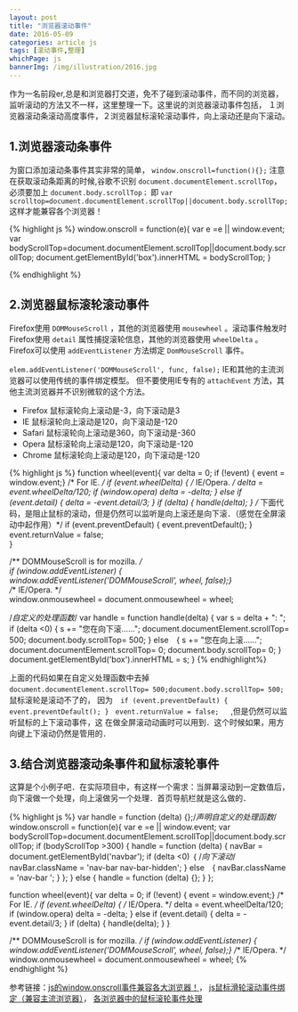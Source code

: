 ```yaml
---
layout: post
title: "浏览器滚动事件"
date: 2016-05-09
categories: article js
tags: [滚动事件,整理]
whichPage: js
bannerImg: /img/illustration/2016.jpg
---
```


作为一名前段er,总是和浏览器打交道，免不了碰到滚动事件，而不同的浏览器，监听滚动的方法又不一样，这里整理一下。这里说的浏览器滚动事件包括，
１浏览器滚动条滚动高度事件，２浏览器鼠标滚轮滚动事件，向上滚动还是向下滚动。


## 1.浏览器滚动条事件

为窗口添加滚动条事件其实非常的简单， `window.onscroll=function(){};` 注意在获取滚动条距离的时候,谷歌不识别 `document.documentElement.scrollTop`，
必须要加上 `document.body.scrollTop；` 即 `var scrolltop=document.documentElement.scrollTop||document.body.scrollTop;` 这样才能兼容各个浏览器！

{% highlight js %}
window.onscroll = function(e){
    var e =e || window.event;
    var bodyScrollTop=document.documentElement.scrollTop||document.body.scrollTop;
    document.getElementById('box').innerHTML = bodyScrollTop;
}

{% endhighlight %}

## 2.浏览器鼠标滚轮滚动事件

Firefox使用 `DOMMouseScroll` ，其他的浏览器使用 `mousewheel` 。滚动事件触发时Firefox使用 `detail` 属性捕捉滚轮信息，其他的浏览器使用 `wheelDelta` 。
Firefox可以使用 `addEventListener` 方法绑定 `DomMouseScroll` 事件。

`elem.addEventListener('DOMMouseScroll', func, false);` IE和其他的主流浏览器可以使用传统的事件绑定模型。
但不要使用IE专有的 `attachEvent` 方法，其他主流浏览器并不识别微软的这个方法。

- Firefox 鼠标滚轮向上滚动是-3，向下滚动是3
- IE 鼠标滚轮向上滚动是120，向下滚动是-120
- Safari 鼠标滚轮向上滚动是360，向下滚动是-360
- Opera 鼠标滚轮向上滚动是120，向下滚动是-120
- Chrome 鼠标滚轮向上滚动是120，向下滚动是-120

{% highlight js %}
function wheel(event){
    var delta = 0;
    if (!event) { event = window.event;}  /* For IE. */ 
    if (event.wheelDelta) {  /* IE/Opera. */ 
        delta = event.wheelDelta/120; 
        if (window.opera) delta = -delta;
    } else if (event.detail) {
        delta = -event.detail/3;
    }
    if (delta) { handle(delta); }
    /* 下面代码，是阻止鼠标的滚动，但是仍然可以监听是向上滚还是向下滚．（感觉在全屏滚动中起作用）*/
    if (event.preventDefault) { event.preventDefault(); }
    event.returnValue = false;  
}

/** DOMMouseScroll is for mozilla. */  
if (window.addEventListener) { window.addEventListener('DOMMouseScroll', wheel, false);}  
/** IE/Opera. */  
window.onmousewheel = document.onmousewheel = wheel;

/*自定义的处理函数*/
var handle = function handle(delta) {
    var s = delta + ": ";
    if (delta <0) {
      s += "您在向下滚……";
      document.documentElement.scrollTop= 500;
      document.body.scrollTop= 500;
    }
    else　{
      s += "您在向上滚……";
      document.documentElement.scrollTop= 0;
      document.body.scrollTop= 0;
    }
    document.getElementById('box').innerHTML = s;
}
{% endhighlight%}

上面的代码如果在自定义处理函数中去掉　`document.documentElement.scrollTop= 500;document.body.scrollTop= 500;`　鼠标滚轮是滚动不了的，
因为　`if (event.preventDefault) { event.preventDefault(); }　event.returnValue = false; `　,但是仍然可以监听鼠标的上下滚动事件，这
在做全屏滚动动画时可以用到．这个时候如果，用方向键上下滚动仍然是管用的．

## 3.结合浏览器滚动条事件和鼠标滚轮事件

这算是个小例子吧．在实际项目中，有这样一个需求：当屏幕滚动到一定数值后，向下滚做一个处理，向上滚做另一个处理．首页导航栏就是这么做的．

{% highlight js %}
var handle = function (delta) {};/*声明自定义的处理函数*/
window.onscroll = function(e){
    var e =e || window.event;
    var bodyScrollTop=document.documentElement.scrollTop||document.body.scrollTop;
    if (bodyScrollTop >300) {
        handle = function (delta) {
            navBar = document.getElementById('navbar');
            if (delta <0) ｛ /*向下滚动*/
                navBar.className = 'nav-bar nav-bar-hidden';
            }
            else　{
                navBar.className = 'nav-bar ';
            }
        };
    } else {
        handle = function (delta) {};
    }
};

function wheel(event){
    var delta = 0;
    if (!event) { event = window.event;}  /* For IE. */
    if (event.wheelDelta) {  /* IE/Opera. */
        delta = event.wheelDelta/120;
        if (window.opera) delta = -delta;
    } else if (event.detail) {
        delta = -event.detail/3;
    }
    if (delta) { handle(delta); }
}

/** DOMMouseScroll is for mozilla. */
if (window.addEventListener) { window.addEventListener('DOMMouseScroll', wheel, false);}
/** IE/Opera. */
window.onmousewheel = document.onmousewheel = wheel;
{% endhighlight %}

参考链接：[js的window.onscroll事件兼容各大浏览器！](http://www.zixuephp.com/html/javascript/2014_11/4040.html)，
[js鼠标滑轮滚动事件绑定（兼容主流浏览器）](http://qiaolevip.iteye.com/blog/1673396)，
[各浏览器中的鼠标滚轮事件处理](http://www.cnblogs.com/pigtail/p/3396505.html)